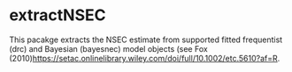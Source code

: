 # extractNSEC

This pacakge extracts the NSEC estimate from supported fitted frequentist (drc) and Bayesian (bayesnec) model objects (see Fox (2010)<https://setac.onlinelibrary.wiley.com/doi/full/10.1002/etc.5610?af=R>. 

